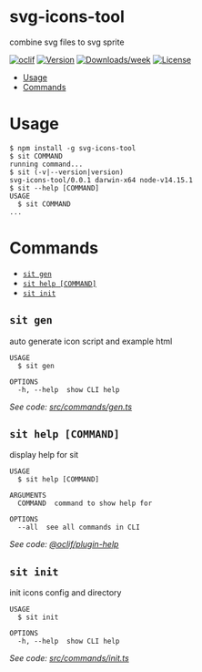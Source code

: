 svg-icons-tool
==============

combine svg files to svg sprite

[![oclif](https://img.shields.io/badge/cli-oclif-brightgreen.svg)](https://oclif.io)
[![Version](https://img.shields.io/npm/v/svg-icons-tool.svg)](https://npmjs.org/package/svg-icons-tool)
[![Downloads/week](https://img.shields.io/npm/dw/svg-icons-tool.svg)](https://npmjs.org/package/svg-icons-tool)
[![License](https://img.shields.io/npm/l/svg-icons-tool.svg)](https://github.com/TangGeG/svg-icons-tool/blob/master/package.json)

<!-- toc -->
* [Usage](#usage)
* [Commands](#commands)
<!-- tocstop -->
# Usage
<!-- usage -->
```sh-session
$ npm install -g svg-icons-tool
$ sit COMMAND
running command...
$ sit (-v|--version|version)
svg-icons-tool/0.0.1 darwin-x64 node-v14.15.1
$ sit --help [COMMAND]
USAGE
  $ sit COMMAND
...
```
<!-- usagestop -->
# Commands
<!-- commands -->
* [`sit gen`](#sit-gen)
* [`sit help [COMMAND]`](#sit-help-command)
* [`sit init`](#sit-init)

## `sit gen`

auto generate icon script and example html

```
USAGE
  $ sit gen

OPTIONS
  -h, --help  show CLI help
```

_See code: [src/commands/gen.ts](https://github.com/TangGeG/svg-icons-tool/blob/v0.0.1/src/commands/gen.ts)_

## `sit help [COMMAND]`

display help for sit

```
USAGE
  $ sit help [COMMAND]

ARGUMENTS
  COMMAND  command to show help for

OPTIONS
  --all  see all commands in CLI
```

_See code: [@oclif/plugin-help](https://github.com/oclif/plugin-help/blob/v3.2.2/src/commands/help.ts)_

## `sit init`

init icons config and directory

```
USAGE
  $ sit init

OPTIONS
  -h, --help  show CLI help
```

_See code: [src/commands/init.ts](https://github.com/TangGeG/svg-icons-tool/blob/v0.0.1/src/commands/init.ts)_
<!-- commandsstop -->
